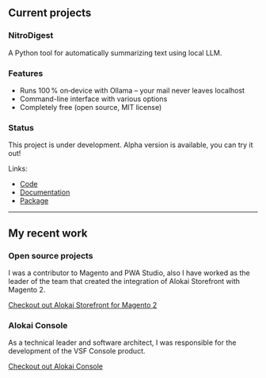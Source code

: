 ## Current projects

### NitroDigest

A Python tool for automatically summarizing text using local LLM.

### Features

- Runs 100 % on‑device with Ollama – your mail never leaves localhost
- Command-line interface with various options
- Completely free (open source, MIT license)

### Status

This project is under development. Alpha version is available, you can try it out!

Links:

- [Code](https://github.com/Frodigo/garage/tree/main/Projects/Nitrodigest)
- [Documentation](NitroDigest%20–%20Documentation.md)
- [Package](https://pypi.org/project/nitrodigest-cli/)

---

## My recent work

### Open source projects

I was a contributor to Magento and PWA Studio, also I have worked as the leader of the team that created the integration of Alokai Storefront with Magento 2.

[Checkout out Alokai Storefront for Magento 2](https://alokai.com/pwa-for-magento)

### Alokai Console

As a technical leader and software architect, I was responsible for the development of the VSF Console product.

[Checkout out Alokai Console](https://alokai.com/product/console)
